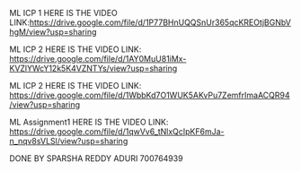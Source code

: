  ML ICP 1
 HERE IS THE VIDEO LINK:https://drive.google.com/file/d/1P77BHnUQQSnUr365qcKREOtjBGNbVhgM/view?usp=sharing
 
ML ICP 2
HERE IS THE VIDEO LINK: https://drive.google.com/file/d/1AY0MuU81iMx-KVZlYWcY12k5K4VZNTYs/view?usp=sharing

ML ICP 2
HERE IS THE VIDEO LINK: https://drive.google.com/file/d/1WbbKd7O1WUK5AKvPu7ZemfrImaACQR94/view?usp=sharing

ML Assignment1
HERE IS THE VIDEO LINK: https://drive.google.com/file/d/1qwVv6_tNlxQcIpKF6mJa-n_nqv8sVLSl/view?usp=sharing

DONE BY SPARSHA REDDY ADURI 700764939

